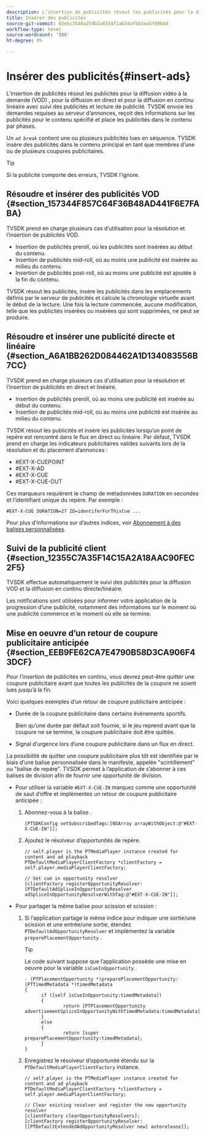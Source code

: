 ```yaml
---
description: L’insertion de publicités résout les publicités pour la diffusion vidéo à la demande (VOD) , pour la diffusion en direct et pour la diffusion en continu linéaire avec suivi des publicités et lecture de publicité. TVSDK envoie les demandes requises au serveur d’annonces, reçoit des informations sur les publicités pour le contenu spécifié et place les publicités dans le contenu par phases.
title: Insérer des publicités
source-git-commit: 02ebc3548a254b2a6554f1ab34afbb3ea5f09bb8
workflow-type: tm+mt
source-wordcount: '580'
ht-degree: 0%

---
```


# Insérer des publicités{#insert-ads}

L’insertion de publicités résout les publicités pour la diffusion vidéo à la demande (VOD) , pour la diffusion en direct et pour la diffusion en continu linéaire avec suivi des publicités et lecture de publicité. TVSDK envoie les demandes requises au serveur d’annonces, reçoit des informations sur les publicités pour le contenu spécifié et place les publicités dans le contenu par phases.

Un *`ad break`* contient une ou plusieurs publicités lues en séquence. TVSDK insère des publicités dans le contenu principal en tant que membres d’une ou de plusieurs coupures publicitaires.

>[!TIP]
>
>Si la publicité comporte des erreurs, TVSDK l’ignore.

## Résoudre et insérer des publicités VOD {#section_157344F857C64F36B48AD441F6E7FABA}

TVSDK prend en charge plusieurs cas d’utilisation pour la résolution et l’insertion de publicités VOD.

* Insertion de publicités preroll, où les publicités sont insérées au début du contenu.
* Insertion de publicités mid-roll, où au moins une publicité est insérée au milieu du contenu.
* Insertion de publicités post-roll, où au moins une publicité est ajoutée à la fin du contenu.

TVSDK résout les publicités, insère les publicités dans les emplacements définis par le serveur de publicités et calcule la chronologie virtuelle avant le début de la lecture. Une fois la lecture commencée, aucune modification, telle que les publicités insérées ou insérées qui sont supprimées, ne peut se produire.

## Résoudre et insérer une publicité directe et linéaire {#section_A6A1BB262D084462A1D134083556B7CC}

TVSDK prend en charge plusieurs cas d’utilisation pour la résolution et l’insertion de publicités en direct et linéaire.

* Insertion de publicités preroll, où au moins une publicité est insérée au début du contenu.
* Insertion de publicités mid-roll, où au moins une publicité est insérée au milieu du contenu.

TVSDK résout les publicités et insère les publicités lorsqu’un point de repère est rencontré dans le flux en direct ou linéaire. Par défaut, TVSDK prend en charge les indicateurs publicitaires valides suivants lors de la résolution et du placement d’annonces :

* #EXT-X-CUEPOINT
* #EXT-X-AD
* #EXT-X-CUE
* #EXT-X-CUE-OUT

Ces marqueurs requièrent le champ de métadonnées `DURATION` en secondes et l’identifiant unique du repère. Par exemple :

```
#EXT-X-CUE DURATION=27 ID=identiferForThisCue ... 
```

Pour plus d’informations sur d’autres indices, voir [Abonnement à des balises personnalisées](../ad-insertion/c-psdk-ios-1.4-custom-tags-configure/t-psdk-ios-1.4-custom-tags-subscribe.md).

## Suivi de la publicité client {#section_12355C7A35F14C15A2A18AAC90FEC2F5}

TVSDK effectue automatiquement le suivi des publicités pour la diffusion VOD et la diffusion en continu directe/linéaire.

Les notifications sont utilisées pour informer votre application de la progression d’une publicité, notamment des informations sur le moment où une publicité commence et le moment où elle se termine.

## Mise en oeuvre d’un retour de coupure publicitaire anticipée {#section_EEB9FE62CA7E4790B58D3CA906F43DCF}

Pour l’insertion de publicités en continu, vous devrez peut-être quitter une coupure publicitaire avant que toutes les publicités de la coupure ne soient lues jusqu’à la fin.

Voici quelques exemples d’un retour de coupure publicitaire anticipée :

* Durée de la coupure publicitaire dans certains événements sportifs.

  Bien qu’une durée par défaut soit fournie, si le jeu reprend avant que la coupure ne se termine, la coupure publicitaire doit être quittée.
* Signal d’urgence lors d’une coupure publicitaire dans un flux en direct.

La possibilité de quitter une coupure publicitaire plus tôt est identifiée par le biais d’une balise personnalisée dans le manifeste, appelée &quot;scintillement&quot; ou &quot;balise de repère&quot;. TVSDK permet à l’application de s’abonner à ces balises de division afin de fournir une opportunité de division.

* Pour utiliser la variable `#EXT-X-CUE-IN` marquez comme une opportunité de saut d’offre et implémentez un retour de coupure publicitaire anticipée :

   1. Abonnez-vous à la balise .

      ```
      [PTSDKConfig setSubscribedTags:[NSArray arrayWithObject:@"#EXT-X-CUE-IN"]];
      ```

   1. Ajoutez le résolveur d’opportunités de repère.

      ```
      // self.player is the PTMediaPlayer instance created for content and ad playback 
      PTDefaultMediaPlayerClientFactory *clientFactory = self.player.mediaPlayerClientFactory; 
      
      // Set cue in opportunity resolver 
      [clientFactory registerOpportunityResolver:[PTDefaultAdSpliceInOpportunityResolver adSpliceInOpportunityResolverWithTag:@"#EXT-X-CUE-IN"]];
      ```

* Pour partager la même balise pour scission et scission :

   1. Si l’application partage le même indice pour indiquer une sortie/une scission et une entrée/une sortie, étendez `PTDefaultAdOpportunityResolver` et implémentez la variable `preparePlacementOpportunity` .

      >[!TIP]
      >
      >Le code suivant suppose que l’application possède une mise en oeuvre pour la variable `isCueInOpportunity` .
      >
      >```
      >- (PTPlacementOpportunity *)preparePlacementOpportunity:(PTTimedMetadata *)timedMetadata 
      >{ 
      >       if ([self isCueInOpportunity:timedMetadata]) 
      >       { 
      >               return [PTPlacementOpportunity advertisementSpliceInOpportunityWithTimedMetadata:timedMetadata]; 
      >       } 
      >       else 
      >       { 
      >               return [super preparePlacementOpportunity:timedMetadata]; 
      >       } 
      >}
      >```
      >

   1. Enregistrez le résolveur d’opportunité étendu sur la `PTDefaultMediaPlayerClientFactory` instance.

      ```
      // self.player is the PTMediaPlayer instance created for content and ad playback 
      PTDefaultMediaPlayerClientFactory *clientFactory = self.player.mediaPlayerClientFactory; 
      
      // Clear existing resolver and register the new opportunity resolver 
      [clientFactory clearOpportunityResolvers]; 
      [clientFactory registerOpportunityResolver:[[PTDefaultExtendedAdOpportunityResolver new] autorelease]];
      ```

